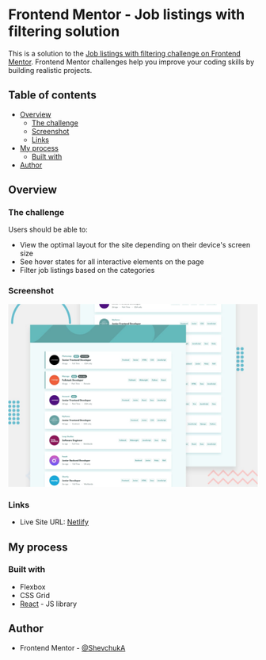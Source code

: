 # Frontend Mentor - Job listings with filtering solution

This is a solution to the [Job listings with filtering challenge on Frontend Mentor](https://www.frontendmentor.io/challenges/job-listings-with-filtering-ivstIPCt). Frontend Mentor challenges help you improve your coding skills by building realistic projects.

## Table of contents

- [Overview](#overview)
  - [The challenge](#the-challenge)
  - [Screenshot](#screenshot)
  - [Links](#links)
- [My process](#my-process)
  - [Built with](#built-with)
- [Author](#author)

## Overview

### The challenge

Users should be able to:

- View the optimal layout for the site depending on their device's screen size
- See hover states for all interactive elements on the page
- Filter job listings based on the categories

### Screenshot

![](./design/desktop-preview.jpg)

### Links

- Live Site URL: [Netlify](https://job-listing-study-app.netlify.app)

## My process

### Built with

- Flexbox
- CSS Grid
- [React](https://reactjs.org/) - JS library

## Author

- Frontend Mentor - [@ShevchukA](https://www.frontendmentor.io/profile/ShevchukA)
